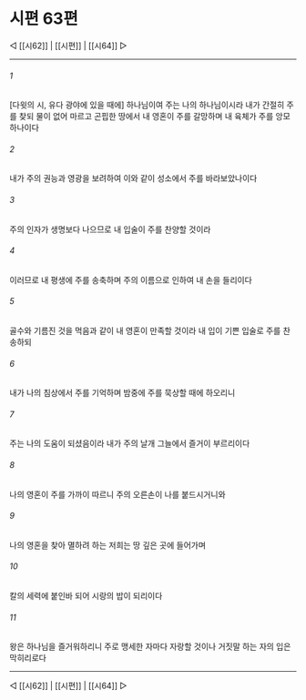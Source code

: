 ﻿# 시편 63편

◁ [[시62]] | [[시편]] | [[시64]] ▷
***

###### 1
[다윗의 시, 유다 광야에 있을 때에] 하나님이여 주는 나의 하나님이시라 내가 간절히 주를 찾되 물이 없어 마르고 곤핍한 땅에서 내 영혼이 주를 갈망하며 내 육체가 주를 앙모하나이다

###### 2
내가 주의 권능과 영광을 보려하여 이와 같이 성소에서 주를 바라보았나이다

###### 3
주의 인자가 생명보다 나으므로 내 입술이 주를 찬양할 것이라

###### 4
이러므로 내 평생에 주를 송축하며 주의 이름으로 인하여 내 손을 들리이다

###### 5
골수와 기름진 것을 먹음과 같이 내 영혼이 만족할 것이라 내 입이 기쁜 입술로 주를 찬송하되

###### 6
내가 나의 침상에서 주를 기억하며 밤중에 주를 묵상할 때에 하오리니

###### 7
주는 나의 도움이 되셨음이라 내가 주의 날개 그늘에서 즐거이 부르리이다

###### 8
나의 영혼이 주를 가까이 따르니 주의 오른손이 나를 붙드시거니와

###### 9
나의 영혼을 찾아 멸하려 하는 저희는 땅 깊은 곳에 들어가며

###### 10
칼의 세력에 붙인바 되어 시랑의 밥이 되리이다

###### 11
왕은 하나님을 즐거워하리니 주로 맹세한 자마다 자랑할 것이나 거짓말 하는 자의 입은 막히리로다


***
◁ [[시62]] | [[시편]] | [[시64]] ▷